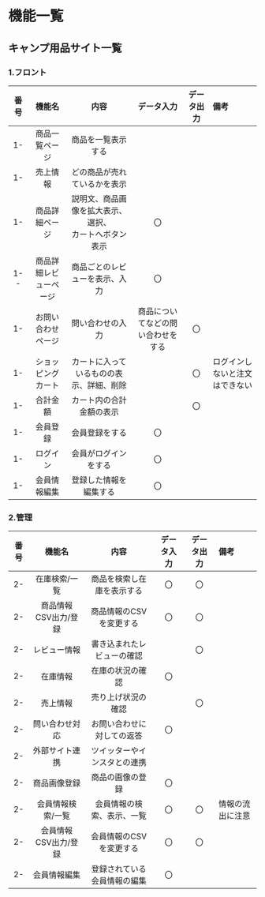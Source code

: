 # 機能一覧
## キャンプ用品サイト一覧
### 1.フロント
|番号|機能名|内容|データ入力|データ出力|備考|
|:---:|:---:|:---:|:---:|:---:|:---|
|1-|商品一覧ページ|商品を一覧表示する||||
|1-|売上情報|どの商品が売れているかを表示||||
|1-|商品詳細ページ|説明文、商品画像を拡大表示、選択、<br>カートへボタン表示|〇|||
|1--|商品詳細レビューページ|商品ごとのレビューを表示、入力|〇|||
|1-|お問い合わせページ|問い合わせの入力|商品についてなどの問い合わせをする|〇||
|1-|ショッピングカート|カートに入っているものの表示、詳細、削除||〇|ログインしないと注文はできない|
|1-|合計金額|カート内の合計金額の表示||〇||
|1-|会員登録|会員登録をする|〇|||
|1-|ログイン|会員がログインをする|〇|||
|1-|会員情報編集|登録した情報を編集する|〇|||
### 2.管理
|番号|機能名|内容|データ入力|データ出力|備考|
|:---:|:---:|:---:|:---:|:---:|:---|
|2-|在庫検索/一覧|商品を検索し在庫を表示する|〇|〇||
|2-|商品情報CSV出力/登録|商品情報のCSVを変更する|〇|〇||
|2-|レビュー情報|書き込まれたレビューの確認||〇||
|2-|在庫情報|在庫の状況の確認|〇|||
|2-|売上情報|売り上げ状況の確認||〇||
|2-|問い合わせ対応|お問い合わせに対しての返答|〇|||
|2-|外部サイト連携|ツイッターやインスタとの連携||||
|2-|商品画像登録|商品の画像の登録|〇|||
|2-|会員情報検索/一覧|会員情報の検索、表示、一覧|〇|〇|情報の流出に注意|
|2-|会員情報CSV出力/登録|会員情報のCSVを変更する|〇|〇||
|2-|会員情報編集|登録されている会員情報の編集|〇|||
